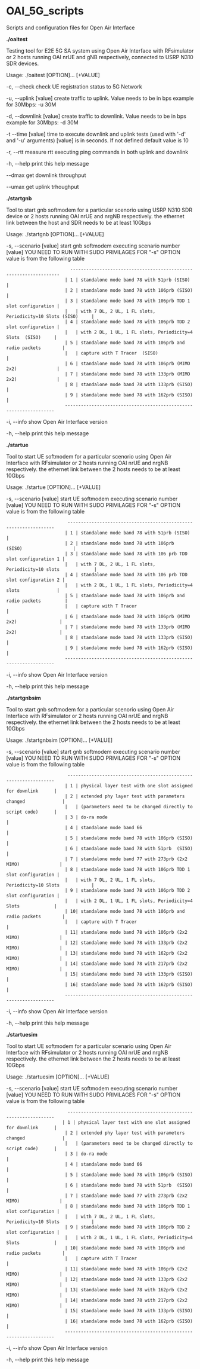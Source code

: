 # OAI_5G_scripts
Scripts and configuration files for Open Air Interface

**./oaitest**

Testing tool for E2E 5G SA system using Open Air Interface with RFsimulator
or 2 hosts running OAI nrUE and gNB respectively, connected to USRP N310 SDR devices.


Usage:  ./oaitest [OPTION]... [+VALUE] 

  -c, --check              check UE registration status to 5G Network 
  
  -u, --uplink [value]     create traffic to uplink. Value needs to be in bps
                           example for 30Mbps: -u 30M
                           
  -d, --downlink [value]   create traffic to downlink. Value needs to be in bps
                           example for 30Mbps: -d 30M
                           
  -t  --time [value]       time to execute downlink and uplink tests (used with '-d' and '-u' arguments) 
                           [value] is in seconds. If not defined default value is 10
                           
  -r, --rtt                measure rtt executing ping commands in both uplink and
                           downlink
                           
  -h, --help               print this help message
  
  --dmax                   get downlink throughput
  
  --umax                   get uplink trhoughput 

**./startgnb**

Tool to start gnb softmodem for a particular scenorio using USRP N310 SDR device
or 2 hosts running OAI nrUE and nrgNB respectively.
the ethernet link between the host and SDR needs to be at least 10Gbps 

Usage:  ./startgnb [OPTION]... [+VALUE] 

  -s, --scenario [value]   start gnb softmodem executing scenario number [value]
                           YOU NEED TO RUN WITH SUDO PRIVILAGES FOR "-s" OPTION
                           value is from the following table
                           
                            ------------------------------------------------------------------
                          | 1 | standalone mode band 78 with 51prb (SISO)                    |
                          | 2 | standalone mode band 78 with 106prb (SISO)                   |
                          | 3 | standalone mode band 78 with 106prb TDD 1 slot configuration |
                          |   | with 7 DL, 2 UL, 1 FL slots, Periodicity=10 Slots (SISO)     |
                          | 4 | standalone mode band 78 with 106prb TDD 2 slot configuration |
                          |   | with 2 DL, 1 UL, 1 FL slots, Periodicity=4 Slots  (SISO)     |
                          | 5 | standalone mode band 78 with 106prb and radio packets        |
                          |   | capture with T Tracer  (SISO)                                |
                          | 6 | standalone mode band 78 with 106prb (MIMO 2x2)               |
                          | 7 | standalone mode band 78 with 133prb (MIMO 2x2)               |
                          | 8 | standalone mode band 78 with 133prb (SISO)                   |
                          | 9 | standalone mode band 78 with 162prb (SISO)                   |
                          ------------------------------------------------------------------
                          
  -i, --info               show Open Air Interface version
  
  -h, --help               print this help message

  **./startue**

Tool to start UE softmodem for a particular scenorio using Open Air Interface with RFsimulator
or 2 hosts running OAI nrUE and nrgNB respectively.
the ethernet link between the 2 hosts  needs to be at least 10Gbps 

Usage:  ./startue [OPTION]... [+VALUE] 

  -s, --scenario [value]   start UE softmodem executing scenario number [value]
                           YOU NEED TO RUN WITH SUDO PRIVILAGES FOR "-s" OPTION
                           value is from the following table
                           
                           -----------------------------------------------------------------
                          | 1 | standalone mode band 78 with 51prb (SISO)                     |
                          | 2 | standalone mode band 78 with 106prb  (SISO)                   |
                          | 3 | standalone mode band 78 with 106 prb TDD slot configuration 1 |
                          |   | with 7 DL, 2 UL, 1 FL slots, Periodicity=10 slots             |
                          | 4 | standalone mode band 78 with 106 prb TDD slot configuration 2 |
                          |   | with 2 DL, 1 UL, 1 FL slots, Periodicity=4 slots              |
                          | 5 | standalone mode band 78 with 106prb and radio packets         |
                          |   | capture with T Tracer                                         |
                          | 6 | standalone mode band 78 with 106prb (MIMO 2x2)                |
                          | 7 | standalone mode band 78 with 133prb (MIMO 2x2)                |
                          | 8 | standalone mode band 78 with 133prb (SISO)                    |
                          | 9 | standalone mode band 78 with 162prb (SISO)                    |
                          ------------------------------------------------------------------
                          
  -i, --info               show Open Air Interface version
  
  -h, --help               print this help message

**./startgnbsim**

Tool to start gnb softmodem for a particular scenorio using Open Air Interface with RFsimulator
or 2 hosts running OAI nrUE and nrgNB respectively.
the ethernet link between the 2 hosts  needs to be at least 10Gbps 

Usage:  ./startgnbsim [OPTION]... [+VALUE]

  -s, --scenario [value]   start gnb softmodem executing scenario number [value]
                           YOU NEED TO RUN WITH SUDO PRIVILAGES FOR "-s" OPTION
                           value is from the following table
                           
                           -----------------------------------------------------------------
                          | 1 | physical layer test with one slot assigned for downlink      |
                          | 2 | extended phy layer test with parameters changed              |
                          |   | (parameters need to be changed directly to script code)      |
                          | 3 | do-ra mode                                                   |
                          | 4 | standalone mode band 66                                      |
                          | 5 | standalone mode band 78 with 106prb (SISO)                   |
                          | 6 | standalone mode band 78 with 51prb  (SISO)                   |
                          | 7 | standalone mode band 77 with 273prb (2x2 MIMO)               |
                          | 8 | standalone mode band 78 with 106prb TDD 1 slot configuration |
                          |   | with 7 DL, 2 UL, 1 FL slots, Periodicity=10 Slots            |
                          | 9 | standalone mode band 78 with 106prb TDD 2 slot configuration |
                          |   | with 2 DL, 1 UL, 1 FL slots, Periodicity=4 Slots             |
                          | 10| standalone mode band 78 with 106prb and radio packets        |
                          |   | capture with T Tracer                                        |
                          | 11| standalone mode band 78 with 106prb (2x2 MIMO)               |
                          | 12| standalone mode band 78 with 133prb (2x2 MIMO)               |
                          | 13| standalone mode band 78 with 162prb (2x2 MIMO)               |     
                          | 14| standalone mode band 78 with 217prb (2x2 MIMO)               |                      
                          | 15| standalone mode band 78 with 133prb (SISO)                   |                      
                          | 16| standalone mode band 78 with 162prb (SISO)                   |       
                          ------------------------------------------------------------------
                          
  -i, --info               show Open Air Interface version
  
  -h, --help               print this help message

  **./startuesim**

Tool to start UE softmodem for a particular scenario using Open Air Interface with RFsimulator
or 2 hosts running OAI nrUE and nrgNB respectively.
the ethernet link between the 2 hosts  needs to be at least 10Gbps 

Usage:  ./startuesim [OPTION]... [+VALUE] 

  -s, --scenario [value]   start UE softmodem executing scenario number [value]
                           YOU NEED TO RUN WITH SUDO PRIVILAGES FOR "-s" OPTION
                           value is from the following table
                           
                           -----------------------------------------------------------------
                         | 1 | physical layer test with one slot assigned for downlink      |
                          | 2 | extended phy layer test with parameters changed              |
                          |   | (parameters need to be changed directly to script code)      |
                          | 3 | do-ra mode                                                   |
                          | 4 | standalone mode band 66                                      |
                          | 5 | standalone mode band 78 with 106prb (SISO)                   |
                          | 6 | standalone mode band 78 with 51prb  (SISO)                   |
                          | 7 | standalone mode band 77 with 273prb (2x2 MIMO)               |
                          | 8 | standalone mode band 78 with 106prb TDD 1 slot configuration |
                          |   | with 7 DL, 2 UL, 1 FL slots, Periodicity=10 Slots            |
                          | 9 | standalone mode band 78 with 106prb TDD 2 slot configuration |
                          |   | with 2 DL, 1 UL, 1 FL slots, Periodicity=4 Slots             |
                          | 10| standalone mode band 78 with 106prb and radio packets        |
                          |   | capture with T Tracer                                        |
                          | 11| standalone mode band 78 with 106prb (2x2 MIMO)               |
                          | 12| standalone mode band 78 with 133prb (2x2 MIMO)               |
                          | 13| standalone mode band 78 with 162prb (2x2 MIMO)               |     
                          | 14| standalone mode band 78 with 217prb (2x2 MIMO)               |                      
                          | 15| standalone mode band 78 with 133prb (SISO)                   |                      
                          | 16| standalone mode band 78 with 162prb (SISO)                   |       
                          ------------------------------------------------------------------
                          
  -i, --info               show Open Air Interface version
  
  -h, --help               print this help message

